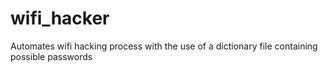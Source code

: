 # wifi_hacker
Automates wifi hacking process with the use of a dictionary file containing possible passwords

